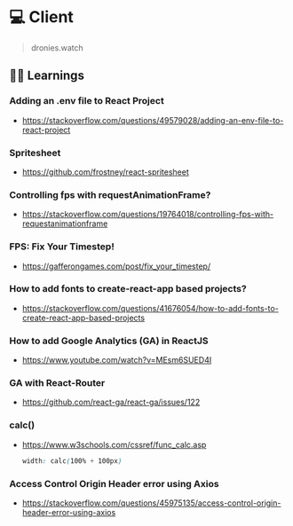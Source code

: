 # 💻 Client
> dronies.watch

## 👨‍🎓 Learnings

### Adding an .env file to React Project
- https://stackoverflow.com/questions/49579028/adding-an-env-file-to-react-project

### Spritesheet
- https://github.com/frostney/react-spritesheet

### Controlling fps with requestAnimationFrame?
- https://stackoverflow.com/questions/19764018/controlling-fps-with-requestanimationframe

### FPS: Fix Your Timestep!
- https://gafferongames.com/post/fix_your_timestep/

### How to add fonts to create-react-app based projects?
- https://stackoverflow.com/questions/41676054/how-to-add-fonts-to-create-react-app-based-projects

### How to add Google Analytics (GA) in ReactJS
- https://www.youtube.com/watch?v=MEsm6SUED4I

### GA with React-Router
- https://github.com/react-ga/react-ga/issues/122

### calc()
- https://www.w3schools.com/cssref/func_calc.asp
    ```css
    width: calc(100% + 100px)
    ```

### Access Control Origin Header error using Axios
- https://stackoverflow.com/questions/45975135/access-control-origin-header-error-using-axios
